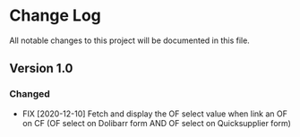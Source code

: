 # Change Log
All notable changes to this project will be documented in this file.

## Version 1.0

### Changed

- FIX [2020-12-10] Fetch and display the OF select value when link an OF on CF (OF select on Dolibarr form AND OF select on Quicksupplier form)
